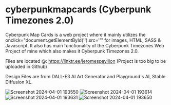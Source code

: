 # cyberpunkmapcards (Cyberpunk Timezones 2.0)
Cyberpunk Map Cards is a web project where it mainly utilizes the onclick="document.getElementById('').src=''" for images, HTML, SASS &amp; Javascript. It also has main functionality of the Cyberpunk Timezones Web Project of mine which also makes it Cyberpunk Timezones 2.0.

Files are located @: https://linktr.ee/jeromespavilion (Project is too big to be uploaded in Github)

Design Files are from DALL-E3 AI Art Generator and Playground's AI, Stable Diffusion XL.

![Screenshot 2024-04-01 193550](https://github.com/pavilionjeromeuses/cyberpunkmapcards/assets/155218546/105d9d27-1b8c-4530-a382-dd64a7ec70db)
![Screenshot 2024-04-01 193614](https://github.com/pavilionjeromeuses/cyberpunkmapcards/assets/155218546/ab265783-b6c8-460e-a0e1-924b035e67e3)
![Screenshot 2024-04-01 193631](https://github.com/pavilionjeromeuses/cyberpunkmapcards/assets/155218546/be08e8ec-5d21-4a0b-a8c1-fe21b05b2f5a)
![Screenshot 2024-04-01 193650](https://github.com/pavilionjeromeuses/cyberpunkmapcards/assets/155218546/3d1b4912-cda4-45d8-9729-ea60bd29db67)
